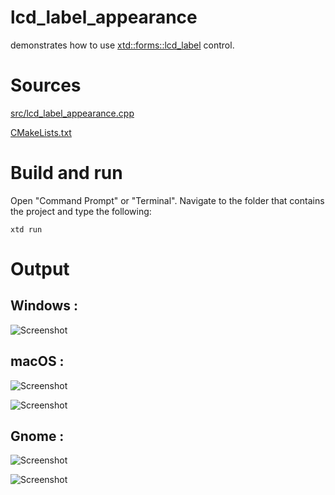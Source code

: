 # lcd_label_appearance

demonstrates how to use [xtd::forms::lcd_label](../../../src/xtd_forms/include/xtd/forms/lcd_label.hpp) control.

# Sources

[src/lcd_label_appearance.cpp](src/lcd_label_appearance.cpp)

[CMakeLists.txt](CMakeLists.txt)

# Build and run

Open "Command Prompt" or "Terminal". Navigate to the folder that contains the project and type the following:

```shell
xtd run
```

# Output

## Windows :

![Screenshot](../../../docs/pictures/examples/lcd_label_appearance_w.png)

## macOS :

![Screenshot](../../../docs/pictures/examples/lcd_label_appearance_m.png)

![Screenshot](../../../docs/pictures/examples/lcd_label_appearance_md.png)

## Gnome :

![Screenshot](../../../docs/pictures/examples/lcd_label_appearance_g.png)

![Screenshot](../../../docs/pictures/examples/lcd_label_appearance_gd.png)
